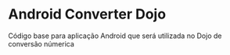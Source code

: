# Android Converter Dojo
Código base para aplicação Android que será utilizada no Dojo de conversão númerica